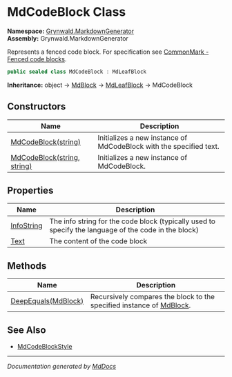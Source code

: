 ﻿<!--  
  <auto-generated>   
    The contents of this file were generated by a tool.  
    Changes to this file may be list if the file is regenerated  
  </auto-generated>   
-->

# MdCodeBlock Class

**Namespace:** [Grynwald.MarkdownGenerator](../index.md)  
**Assembly:** Grynwald.MarkdownGenerator

Represents a fenced code block. For specification see [CommonMark \-Fenced code blocks](https://spec.commonmark.org/0.28/#fenced-code-blocks).

```csharp
public sealed class MdCodeBlock : MdLeafBlock
```

**Inheritance:** object → [MdBlock](../MdBlock/index.md) → [MdLeafBlock](../MdLeafBlock/index.md) → MdCodeBlock

## Constructors

| Name                                                                          | Description                                                        |
| ----------------------------------------------------------------------------- | ------------------------------------------------------------------ |
| [MdCodeBlock(string)](constructors/index.md#mdcodeblockstring)                | Initializes a new instance of MdCodeBlock with the specified text. |
| [MdCodeBlock(string, string)](constructors/index.md#mdcodeblockstring-string) | Initializes a new instance of MdCodeBlock.                         |

## Properties

| Name                                   | Description                                                                                          |
| -------------------------------------- | ---------------------------------------------------------------------------------------------------- |
| [InfoString](properties/InfoString.md) | The info string for the code block (typically used to specify the language of the code in the block) |
| [Text](properties/Text.md)             | The content of the code block                                                                        |

## Methods

| Name                                         | Description                                                                                 |
| -------------------------------------------- | ------------------------------------------------------------------------------------------- |
| [DeepEquals(MdBlock)](methods/DeepEquals.md) | Recursively compares the block to the specified instance of [MdBlock](../MdBlock/index.md). |

## See Also

- [MdCodeBlockStyle](../MdCodeBlockStyle/index.md)

___

*Documentation generated by [MdDocs](https://github.com/ap0llo/mddocs)*
